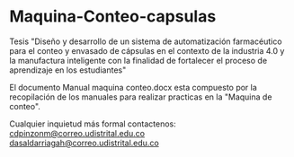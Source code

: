 # Maquina-Conteo-capsulas
Tesis "Diseño y desarrollo de un sistema de automatización farmacéutico para el conteo y envasado de cápsulas en el contexto de la industria 4.0 y la manufactura inteligente con la finalidad de fortalecer el proceso de aprendizaje en los estudiantes"

El documento Manual maquina conteo.docx esta compuesto por la recopilación de los manuales para realizar practicas en la "Maquina de conteo".



Cualquier inquietud más formal contactenos:
cdpinzonm@correo.udistrital.edu.co
dasaldarriagah@correo.udistrital.edu.co
